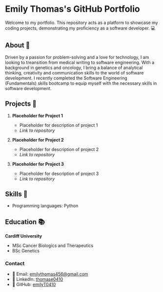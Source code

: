 # Emily Thomas's GitHub Portfolio

Welcome to my portfolio. This repository acts as a platform to showcase my coding projects, demonstrating my proficiency as a software developer. 💻

## About 🧍

Driven by a passion for problem-solving and a love for technology, I am looking to treansition from medical writing to software engineering. With a background in genetics and oncology, I bring a balance of analytical thinking, creativity and communication skills to the world of software development. I recently completed the Software Engineering (Fundamentals) skills bootcamp to equip myself with the necessary skills in software development.

## Projects 📂

1. **Placeholder for Project 1**
   - Placeholder for description of project 1
   - *Link to repository*

2. **Placeholder for Project 2**
   - Placeholder for description of project 2
   - *Link to repository*
  
3. **Placeholder for Project 3**
   - Placeholder for description of project 3
   - *Link to repository*
  
## Skills 🧰
* Programming languages: Python

## Education 📚
**Cardiff University**
* MSc Cancer Biologics and Therapeutics
* BSc Genetics

### Contact
* 📧 Email: emilythomas456@gmail.com
* 💼 LinkedIn: [thomase0410](linkedin.com/in/thomase0410/)
* 📁 GitHub: [emilyT0410](github.com/emilyT0410)
